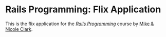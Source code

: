 # Rails Programming: Flix Application

This is the flix application for the
[*Rails Programming*](http://pragmaticstudio.com/)
course by [Mike & Nicole Clark](http://pragmaticstudio.com/).